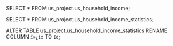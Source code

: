 SELECT * 
FROM us_project.us_household_income;

SELECT * 
FROM us_project.us_household_income_statistics;

ALTER TABLE us_project.us_household_income_statistics RENAME COLUMN `ï»¿id` TO `Id`;
